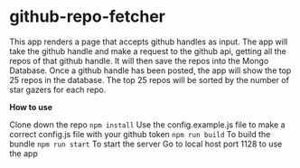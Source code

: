# github-repo-fetcher

This app renders a page that accepts github handles as input.
The app will take the github handle and make a request to the github api, getting all the repos of that github handle.
It will then save the repos into the Mongo Database.
Once a github handle has been posted, the app will show the top 25 repos in the database.
The top 25 repos will be sorted by the number of star gazers for each repo.

**How to use**

Clone down the repo
`npm install`
Use the config.example.js file to make a correct config.js file with your github token
`npm run build` 
To build the bundle
`npm run start`
To start the server
Go to local host port 1128 to use the app
